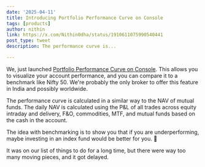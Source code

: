 ```yaml
---
date: '2025-04-11'
title: Introducing Portfolio Performance Curve on Console
tags: [products]
author: nithin
link: https://x.com/Nithin0dha/status/1910611075990540441
post_type: tweet
description: The performance curve is...

---
```


We, just launched [Portfolio Performance Curve on Console](https://zerodha.com/z-connect/featured/introducing-the-portfolio-performance-curve-on-console). This allows you to visualize your account performance, and you can compare it to a benchmark like Nifty 50. We're probably the only broker to offer this feature in India and possibly worldwide.

The performance curve is calculated in a similar way to the NAV of mutual funds. The daily NAV is calculated using the P&L of all trades across equity intraday and delivery, F&O, commodities, MTF, and mutual funds based on the cash in the account. 

The idea with benchmarking is to show you that if you are underperforming, maybe investing in an index fund would be better for you. 🙈

It was on our list of things to do for a long time, but there were way too many moving pieces, and it got delayed.
